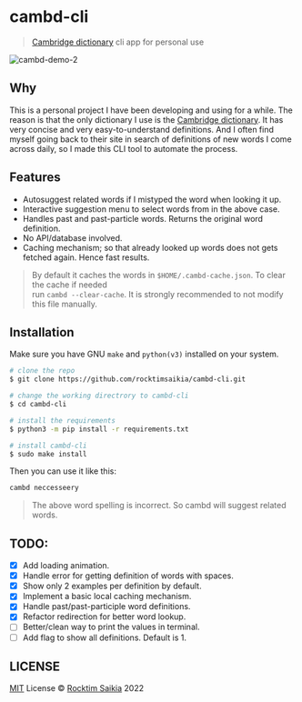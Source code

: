 # cambd-cli

> [Cambridge dictionary](https://dictionary.cambridge.org) cli app for personal use

![cambd-demo-2](https://user-images.githubusercontent.com/33410545/201540858-14ba4ef5-fd96-4da6-b089-046b7440efbb.gif)

## Why

This is a personal project I have been developing and using for a while. The reason is that the only dictionary I use is the [Cambridge dictionary](https://dictionary.cambridge.org/). It has very concise and very easy-to-understand definitions. And I often find myself going back to their site in search of definitions of new words I come across daily, so I made this CLI tool to automate the process.

## Features

- Autosuggest related words if I mistyped the word when looking it up.
- Interactive suggestion menu to select words from in the above case.
- Handles past and past-particle words. Returns the original word definition.
- No API/database involved.
- Caching mechanism; so that already looked up words does not gets fetched again. Hence fast results.

> By default it caches the words in `$HOME/.cambd-cache.json`. To clear the cache if needed <br/> run `cambd --clear-cache`. It is strongly recommended to not modify this file manually.

## Installation

Make sure you have GNU `make` and `python(v3)` installed on your system.

```sh
# clone the repo
$ git clone https://github.com/rocktimsaikia/cambd-cli.git

# change the working directrory to cambd-cli
$ cd cambd-cli

# install the requirements
$ python3 -m pip install -r requirements.txt

# install cambd-cli
$ sudo make install
```

Then you can use it like this:

```sh
cambd neccesseery
```

> The above word spelling is incorrect. So cambd will suggest related words.

## TODO:

- [x] Add loading animation.
- [x] Handle error for getting definition of words with spaces.
- [x] Show only 2 examples per definition by default.
- [x] Implement a basic local caching mechanism.
- [x] Handle past/past-participle word definitions.
- [x] Refactor redirection for better word lookup.
- [ ] Better/clean way to print the values in terminal.
- [ ] Add flag to show all definitions. Default is 1.

## LICENSE

[MIT](./LICENSE) License &copy; [Rocktim Saikia](https://rocktimsaikia.com) 2022
